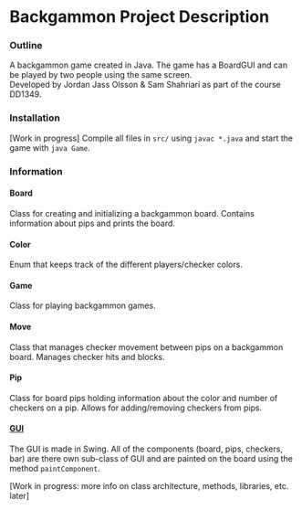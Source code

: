 # Backgammon Project Description

### Outline

A backgammon game created in Java. The game has a BoardGUI and can be played by two people using the same screen.   
Developed by Jordan Jass Olsson & Sam Shahriari as part of the course DD1349.

### Installation

[Work in progress] Compile all files in `src/` using `javac *.java` and start the game with `java Game`.

### Information

#### Board 

Class for creating and initializing a backgammon board. Contains information about pips and prints the board.

#### Color

Enum that keeps track of the different players/checker colors.

#### Game

Class for playing backgammon games.

#### Move

Class that manages checker movement between pips on a backgammon board. Manages checker hits and blocks.

#### Pip

Class for board pips holding information about the color and number of checkers on a pip. Allows for adding/removing 
checkers from pips.

#### [GUI](src/GUI.java)

The GUI is made in Swing. All of the components (board, pips, checkers, bar) are there own sub-class of GUI and are 
painted on the board using the method `paintComponent`.

[Work in progress: more info on class architecture, methods, libraries, etc. later]

